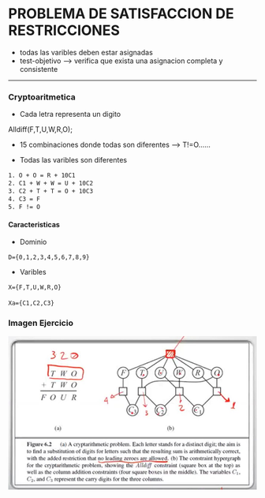 # PROBLEMA DE SATISFACCION DE RESTRICCIONES

* todas las varibles deben estar asignadas
* test-objetivo --> verifica que exista una asignacion completa y consistente

---

### Cryptoaritmetica
- Cada letra representa un digito

 Alldiff(F,T,U,W,R,O);

* 15 combinaciones donde todas son diferentes --> T!=O......

* Todas las varibles son diferentes
```
1. O + O = R + 10C1
2. C1 + W + W = U + 10C2
3. C2 + T + T = O + 10C3
4. C3 = F
5. F != O
```

#### Caracteristicas
- Dominio
```
D={0,1,2,3,4,5,6,7,8,9}
```

- Varibles
```
X={F,T,U,W,R,O}

Xa={C1,C2,C3}
```
### Imagen Ejercicio

![a picture of bill](./criptoaritmetica_img.jpg)



